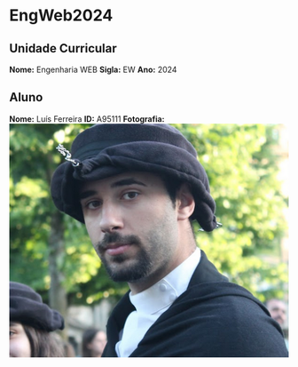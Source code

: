 # EngWeb2024
## Unidade Curricular
**Nome:** Engenharia WEB
**Sigla:** EW
**Ano:** 2024

## Aluno
**Nome:** Luís Ferreira
**ID:** A95111
**Fotografia:**
![Fotografia do aluno](./foto.png)